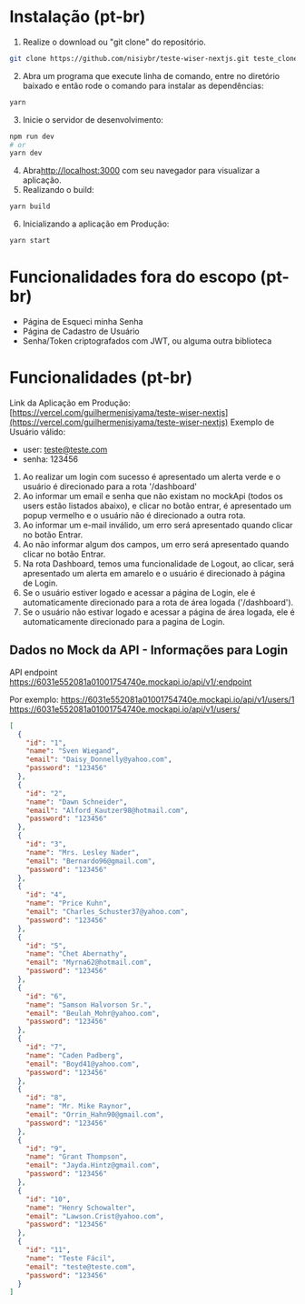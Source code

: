 # Instalação (pt-br)
1. Realize o download ou "git clone" do repositório.
```bash
git clone https://github.com/nisiybr/teste-wiser-nextjs.git teste_clone
```
2. Abra um programa que execute linha de comando, entre no diretório baixado e então rode o comando para instalar as dependências:
```bash
yarn
```
3. Inicie o servidor de desenvolvimento:
```bash
npm run dev
# or
yarn dev
```
4. Abra[http://localhost:3000](http://localhost:3000) com seu navegador para visualizar a aplicação.
5. Realizando o build:
```bash
yarn build
```
6. Inicializando a aplicação em Produção:
```bash
yarn start
```
# Funcionalidades fora do escopo (pt-br)
- Página de Esqueci minha Senha
- Página de Cadastro de Usuário
- Senha/Token criptografados com JWT, ou alguma outra biblioteca

# Funcionalidades (pt-br)
Link da Aplicação em Produção: [https://vercel.com/guilhermenisiyama/teste-wiser-nextjs](https://vercel.com/guilhermenisiyama/teste-wiser-nextjs)
Exemplo de Usuário válido:
- user: teste@teste.com
- senha: 123456

1. Ao realizar um login com sucesso é apresentado um alerta verde e o usuário é direcionado para a rota '/dashboard'
2. Ao informar um email e senha que não existam no mockApi (todos os users estão listados abaixo), e clicar no botão entrar, é apresentado um popup vermelho e o usuário não é direcionado a outra rota.
3. Ao informar um e-mail inválido, um erro será apresentado quando clicar no botão Entrar.
4. Ao não informar algum dos campos, um erro será apresentado quando clicar no botão Entrar.
5. Na rota Dashboard, temos uma funcionalidade de Logout, ao clicar, será apresentado um alerta em amarelo e o usuário é direcionado à página de Login.
6. Se o usuário estiver logado e acessar a página de Login, ele é automaticamente direcionado para a rota de área logada ('/dashboard').
7. Se o usuário não estivar logado e acessar a página de área logada, ele é automaticamente direcionado para a pagina de Login.


## Dados no Mock da API - Informações para Login

API endpoint
https://6031e552081a01001754740e.mockapi.io/api/v1/:endpoint

Por exemplo:
https://6031e552081a01001754740e.mockapi.io/api/v1/users/1
https://6031e552081a01001754740e.mockapi.io/api/v1/users/

```json
[
  {
    "id": "1",
    "name": "Sven Wiegand",
    "email": "Daisy_Donnelly@yahoo.com",
    "password": "123456"
  },
  {
    "id": "2",
    "name": "Dawn Schneider",
    "email": "Alford_Kautzer98@hotmail.com",
    "password": "123456"
  },
  {
    "id": "3",
    "name": "Mrs. Lesley Nader",
    "email": "Bernardo96@gmail.com",
    "password": "123456"
  },
  {
    "id": "4",
    "name": "Price Kuhn",
    "email": "Charles_Schuster37@yahoo.com",
    "password": "123456"
  },
  {
    "id": "5",
    "name": "Chet Abernathy",
    "email": "Myrna62@hotmail.com",
    "password": "123456"
  },
  {
    "id": "6",
    "name": "Samson Halvorson Sr.",
    "email": "Beulah_Mohr@yahoo.com",
    "password": "123456"
  },
  {
    "id": "7",
    "name": "Caden Padberg",
    "email": "Boyd41@yahoo.com",
    "password": "123456"
  },
  {
    "id": "8",
    "name": "Mr. Mike Raynor",
    "email": "Orrin_Hahn90@gmail.com",
    "password": "123456"
  },
  {
    "id": "9",
    "name": "Grant Thompson",
    "email": "Jayda.Hintz@gmail.com",
    "password": "123456"
  },
  {
    "id": "10",
    "name": "Henry Schowalter",
    "email": "Lawson.Crist@yahoo.com",
    "password": "123456"
  },
  {
    "id": "11",
    "name": "Teste Fácil",
    "email": "teste@teste.com",
    "password": "123456"
  }
]
```

